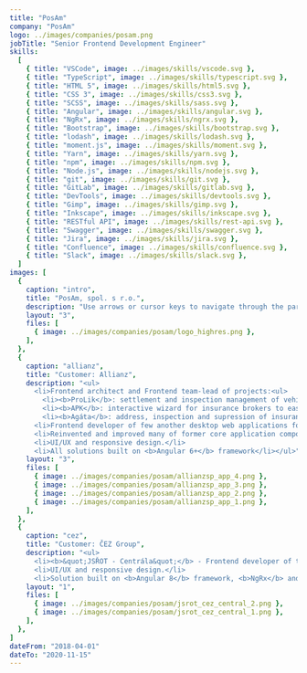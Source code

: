 ```yaml
---
title: "PosAm"
company: "PosAm"
logo: ../images/companies/posam.png
jobTitle: "Senior Frontend Development Engineer"
skills:
  [
    { title: "VSCode", image: ../images/skills/vscode.svg },
    { title: "TypeScript", image: ../images/skills/typescript.svg },
    { title: "HTML 5", image: ../images/skills/html5.svg },
    { title: "CSS 3", image: ../images/skills/css3.svg },
    { title: "SCSS", image: ../images/skills/sass.svg },
    { title: "Angular", image: ../images/skills/angular.svg },
    { title: "NgRx", image: ../images/skills/ngrx.svg },
    { title: "Bootstrap", image: ../images/skills/bootstrap.svg },
    { title: "lodash", image: ../images/skills/lodash.svg },
    { title: "moment.js", image: ../images/skills/moment.svg },
    { title: "Yarn", image: ../images/skills/yarn.svg },
    { title: "npm", image: ../images/skills/npm.svg },
    { title: "Node.js", image: ../images/skills/nodejs.svg },
    { title: "git", image: ../images/skills/git.svg },
    { title: "GitLab", image: ../images/skills/gitlab.svg },
    { title: "DevTools", image: ../images/skills/devtools.svg },
    { title: "Gimp", image: ../images/skills/gimp.svg },
    { title: "Inkscape", image: ../images/skills/inkscape.svg },
    { title: "RESTful API", image: ../images/skills/rest-api.svg },
    { title: "Swagger", image: ../images/skills/swagger.svg },
    { title: "Jira", image: ../images/skills/jira.svg },
    { title: "Confluence", image: ../images/skills/confluence.svg },
    { title: "Slack", image: ../images/skills/slack.svg },
  ]
images: [
  {
    caption: "intro",
    title: "PosAm, spol. s r.o.",
    description: "Use arrows or cursor keys to navigate through the participated projects...",
    layout: "3",
    files: [
      { image: ../images/companies/posam/logo_highres.png },
    ],
  },
  {
    caption: "allianz",
    title: "Customer: Allianz",
    description: "<ul>
      <li>Frontend architect and Frontend team-lead of projects:<ul>
        <li><b>ProLik</b>: settlement and inspection management of vehicle incident claims</li>
        <li><b>APK</b>: interactive wizard for insurance brokers to easier interaction with client</li>
        <li><b>Agáta</b>: address, inspection and supression of insurance-related crimes</li></ul></li>
      <li>Frontend developer of few another desktop web applications for insurance brokers.</li>
      <li>Reinvented and improved many of former core application components and services.</li>
      <li>UI/UX and responsive design.</li>
      <li>All solutions built on <b>Angular 6+</b> framework</li></ul>",
    layout: "3",
    files: [
      { image: ../images/companies/posam/allianzsp_app_4.png },
      { image: ../images/companies/posam/allianzsp_app_3.png },
      { image: ../images/companies/posam/allianzsp_app_2.png },
      { image: ../images/companies/posam/allianzsp_app_1.png },
    ],
  },
  {
    caption: "cez",
    title: "Customer: ČEZ Group",
    description: "<ul>
      <li><b>&quot;JSŘOT - Centrála&quot;</b> - Frontend developer of the desktop web application for vehicle monitoring and tracking, fleet & asset management.</li>
      <li>UI/UX and responsive design.</li>
      <li>Solution built on <b>Angular 8</b> framework, <b>NgRx</b> and Reactive Forms.</li></ul>",
    layout: "1",
    files: [
      { image: ../images/companies/posam/jsrot_cez_central_2.png },
      { image: ../images/companies/posam/jsrot_cez_central_1.png },
    ],
  },
]
dateFrom: "2018-04-01"
dateTo: "2020-11-15"
---
```

